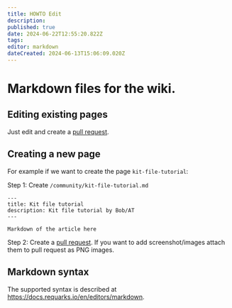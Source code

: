```yaml
---
title: HOWTO Edit
description: 
published: true
date: 2024-06-22T12:55:20.822Z
tags: 
editor: markdown
dateCreated: 2024-06-13T15:06:09.020Z
---
```


# Markdown files for the wiki. 

## Editing existing pages

Just edit and create a [pull request](https://github.com/blackfootstudios/wiki/pulls).

## Creating a new page 

For example if we want to create the page `kit-file-tutorial`:

Step 1: Create `/community/kit-file-tutorial.md`

    ---
    title: Kit file tutorial
    description: Kit file tutorial by Bob/AT
    ---

    Markdown of the article here

Step 2: Create a [pull request](https://github.com/blackfootstudios/wiki/pulls). If you want to add screenshot/images
attach them to pull request as PNG images.

## Markdown syntax

The supported syntax is described at https://docs.requarks.io/en/editors/markdown.
